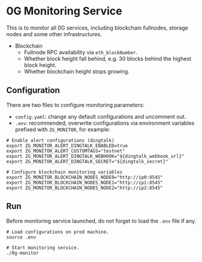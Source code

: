 # 0G Monitoring Service

This is to monitor all 0G services, including blockchain fullnodes, storage nodes and some other infrastructures.

- Blockchain
    - Fullnode RPC availability via `eth_blockNumber`.
    - Whether block height fall behind, e.g. 30 blocks behind the highest block height.
    - Whether blockchain height stops growing.

## Configuration

There are two files to configure monitoring parameters:

- `config.yaml`: change any default configurations and uncomment out.
- `.env`: recommended, overwrite configurations via environment variables prefixed with `ZG_MONITOR`, for example:

```shell
# Enable alert configurations (dingtalk)
export ZG_MONITOR_ALERT_DINGTALK_ENABLED=true
export ZG_MONITOR_ALERT_CUSTOMTAGS="testnet"
export ZG_MONITOR_ALERT_DINGTALK_WEBHOOK="${dingtalk_webhook_url}"
export ZG_MONITOR_ALERT_DINGTALK_SECRET="${dingtalk_secret}"

# Configure blockchain monitoring variables
export ZG_MONITOR_BLOCKCHAIN_NODES_NODE0="http://ip0:8545"
export ZG_MONITOR_BLOCKCHAIN_NODES_NODE1="http://ip1:8545"
export ZG_MONITOR_BLOCKCHAIN_NODES_NODE2="http://ip2:8545"
```

## Run

Before monitoring service launched, do not forget to load the `.env` file if any.

```shell
# Load configurations on prod machine.
source .env

# Start monitoring service.
./0g-monitor
```
